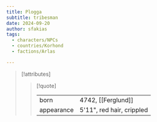 ```yaml
---
title: Plogga
subtitle: tribesman
date: 2024-09-20
author: sfakias
tags:
  - characters/NPCs
  - countries/Korhond
  - factions/Arlas

---
```

> [!attributes]
> 
> > [!quote]
> >
> > | | |
> > | --- | --- |
> > | born | 4742, [[Ferglund]] |
> > | appearance | 5'11", red hair, crippled |